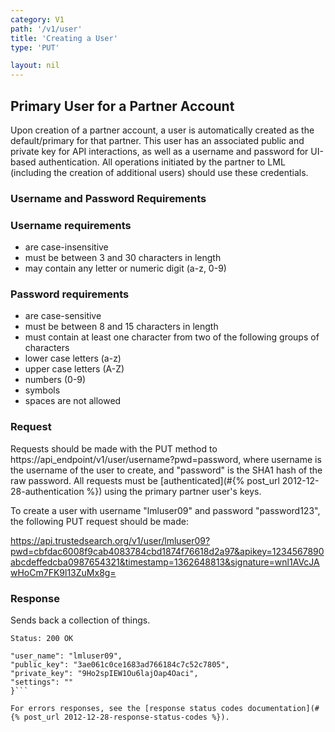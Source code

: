 ```yaml
---
category: V1
path: '/v1/user'
title: 'Creating a User'
type: 'PUT'

layout: nil
---
```


## Primary User for a Partner Account

Upon creation of a partner account, a user is automatically created as the default/primary for that partner. This user has an associated public and private key for API interactions, as well as a username and password for UI-based authentication. All operations initiated by the partner to LML (including the creation of additional users) should use these credentials.


### Username and Password Requirements

### Username requirements

- are case-insensitive
- must be between 3 and 30 characters in length
- may contain any letter or numeric digit (a-z, 0-9)

### Password requirements

- are case-sensitive
- must be between 8 and 15 characters in length
- must contain at least one character from two of the following groups of characters
- lower case letters (a-z)
- upper case letters (A-Z)
- numbers (0-9)
- symbols
- spaces are not allowed

### Request

Requests should be made with the PUT method to https://api_endpoint/v1/user/username?pwd=password, where username is the username of the user to create, and "password" is the SHA1 hash of the raw password. All requests must be 
[authenticated](#{% post_url 2012-12-28-authentication %}) using the primary partner user's keys.

To create a user with username "lmluser09" and password "password123", the following PUT request should be made:

https://api.trustedsearch.org/v1/user/lmluser09?pwd=cbfdac6008f9cab4083784cbd1874f76618d2a97&apikey=1234567890abcdeffedcba0987654321&timestamp=1362648813&signature=wnl1AVcJAwHoCm7FK9l13ZuMx8g=

### Response

Sends back a collection of things.

```Status: 200 OK```
```{
"user_name": "lmluser09",
"public_key": "3ae061c0ce1683ad766184c7c52c7805",
"private_key": "9Ho2spIEW1Ou6lajOap4Oaci",
"settings": ""
}```

For errors responses, see the [response status codes documentation](#{% post_url 2012-12-28-response-status-codes %}).